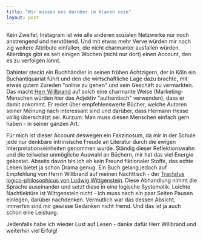 ```yaml
---
title: "Wir müssen uns darüber im Klaren sein"
layout: post
---
```


Kein Zweifel, Instagram ist wie alle anderen sozialen Netzwerke nur noch anstrengend und nervtötend. Und mit etwas mehr Verve würden mir noch zig weitere Attribute einfallen, die nicht charmanter ausfallen würden. Allerdings gibt es seit einigen Wochen (nicht nur dort) einen Account, den es zu verfolgen lohnt.

Dahinter steckt ein Buchhändler in seinen frühen Achtzigern, der in Köln ein Buchantiquariat führt und den die wirtschaftliche Lage dazu brachte, mit etwas gutem Zureden "online zu gehen" und sein Geschäft zu vermarkten. Das macht [Herr Willbrand](https://www.instagram.com/buchantiquariat_willbrand/) auf solch eine charmante Weise (Marketing-Menschen würden hier das Adjektiv "authentisch" verwenden), dass er damit ankommt. Er redet über empfehlenswerte Bücher, welche Autoren seiner Meinung nach interessant sind und darüber, dass Hermann Hesse völlig überschätzt sei. Kurzum: Man muss diesen Menschen einfach gern haben - in seiner ganzen Art.

Für mich ist dieser Account deswegen ein Faszinosum, da mir in der Schule jede nur denkbare intrinsische Freude an Literatur durch die ewigen Interpretationseinheiten genommen wurde. Ständig dieser Reflektionswahn und die teilweise unmögliche Auswahl an Büchern, mir hat das viel Energie gekostet. Abseits davon bin ich eh kein Freund fiktionaler Stoffe, das echte Leben bietet ja schon Drama genug. Ein Buch gelang jedoch auf Empfehlung von Herrn Willbrand auf meinen Nachttisch - der [Tractatus logico-philosophicus von Ludwig Wittgenstein](https://de.wikipedia.org/wiki/Tractatus_logico-philosophicus). Diese Abhandlung nimmt die Sprache auseinander und setzt diese in eine logische Systematik. Leichte Nachtlektüre ist Wittgenstein nicht - ich muss nach ein paar Seiten Pausen einlegen, darüber nachdenken. Vermutlich war das dessen Absicht, immerhin sind mir gewisse Gedanken nicht fremd. Und das ist ja auch schon eine Leistung.

Jedenfalls habe ich wieder Lust auf Lesen - danke dafür Herr Willbrand und weiterhin viel Erfolg!